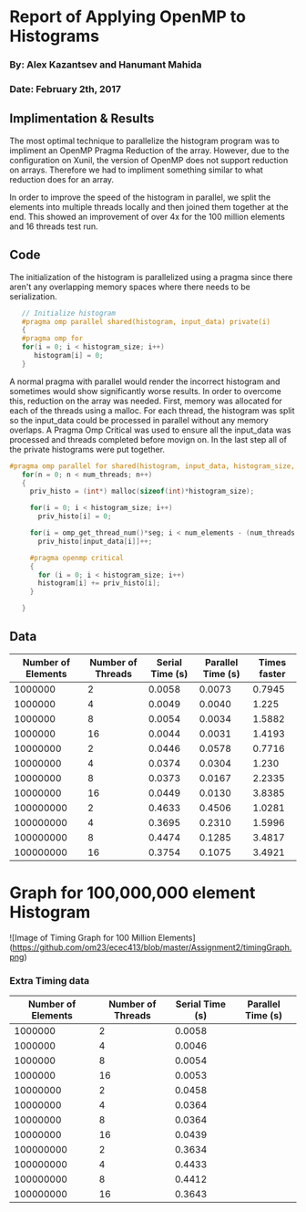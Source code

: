 # Report of Applying OpenMP to Histograms

### By: Alex Kazantsev and Hanumant Mahida
### Date: February 2th, 2017

## Implimentation & Results
The most optimal technique to parallelize the histogram program was to impliment an OpenMP Pragma Reduction of the array. However, due to the configuration on Xunil, the version of OpenMP does not support reduction on arrays. Therefore we had to impliment something similar to what reduction does for an array. 

In order to improve the speed of the histogram in parallel, we split the elements into multiple threads locally and then joined them together at the end. This showed an improvement of over 4x for the 100 million elements and 16 threads test run. 

## Code
The initialization of the histogram is parallelized using a pragma since there aren't any overlapping memory spaces where there needs to be serialization.
```C
   // Initialize histogram
   #pragma omp parallel shared(histogram, input_data) private(i)
   {
   #pragma omp for
   for(i = 0; i < histogram_size; i++)
      histogram[i] = 0;
   }
```

A normal pragma with parallel would render the incorrect histogram and sometimes would show significantly worse results. In order to overcome this, reduction on the array was needed. First, memory was allocated for each of the threads using a malloc. For each thread, the histogram was split so the input_data could be processed in parallel without any memory overlaps. A Pragma Omp Critical was used to ensure all the input_data was processed and threads completed before movign on. In the last step all of the private histograms were put together. 

```C
#pragma omp parallel for shared(histogram, input_data, histogram_size, num_elements)   private(n, i, priv_histo)
   for(n = 0; n < num_threads; n++)
   {
     priv_histo = (int*) malloc(sizeof(int)*histogram_size);

     for(i = 0; i < histogram_size; i++)
       priv_histo[i] = 0;

     for(i = omp_get_thread_num()*seg; i < num_elements - (num_threads - omp_get_thread_num() - 1)*seg; i++)
       priv_histo[input_data[i]]++;

     #pragma openmp critical
     {
       for (i = 0; i < histogram_size; i++)
       histogram[i] += priv_histo[i];
     }

   }
```




## Data

| Number of Elements |	Number of Threads	| Serial Time (s)	| Parallel Time (s) |	Times faster |
| ------------------|-------------|-----------------|-------------------|--------------|
| 1000000	| 2 |	0.0058	| 0.0073 | 0.7945 |
| 1000000	| 4 | 0.0049	| 0.0040 | 1.225 |
| 1000000	| 8 | 0.0054 | 0.0034 | 1.5882 |
| 1000000	| 16 | 0.0044 |	0.0031 | 1.4193 |
| 10000000	| 2 | 0.0446 | 0.0578 | 0.7716 |
| 10000000	| 4 | 0.0374 | 0.0304	| 1.230 |
| 10000000	| 8 | 0.0373 | 0.0167 | 2.2335 |
| 10000000	| 16 | 0.0449 |	0.0130 | 3.8385 |
| 100000000	| 2 | 0.4633 | 0.4506 | 1.0281 |
| 100000000	| 4 | 0.3695 | 0.2310 | 1.5996 |
| 100000000	| 8 | 0.4474 | 0.1285 | 3.4817 |
| 100000000	| 16 | 0.3754 |	0.1075	| 3.4921 |



# Graph for 100,000,000 element Histogram

![Image of Timing Graph for 100 Million Elements]
(https://github.com/om23/ecec413/blob/master/Assignment2/timingGraph.png)





### Extra Timing data
| Number of Elements |	Number of Threads	| Serial Time (s)	| Parallel Time (s) |
| ------------------|-------------|-----------------|-------------------|
| 1000000 | 2 | 0.0058 | | 0.0077 |
| 1000000 | 4 | 0.0046 | | 0.0039 |
| 1000000 | 8 | 0.0054 | | 0.0026 |
| 1000000 | 16 | 0.0053 | | 0.0025 |
| 10000000 | 2 | 0.0458 | | 0.0565 |
| 10000000 | 4 | 0.0364 | | 0.0300 |
| 10000000 | 8 | 0.0364 | | 0.0147 |
| 10000000 | 16 | 0.0439 | | 0.0141 |
| 100000000 | 2 | 0.3634 | | 0.4132 |
| 100000000 | 4 | 0.4433 | | 0.2319 |
| 100000000 | 8 | 0.4412 | | 0.1071 |
| 100000000 | 16 | 0.3643 | | 0.1029 |
